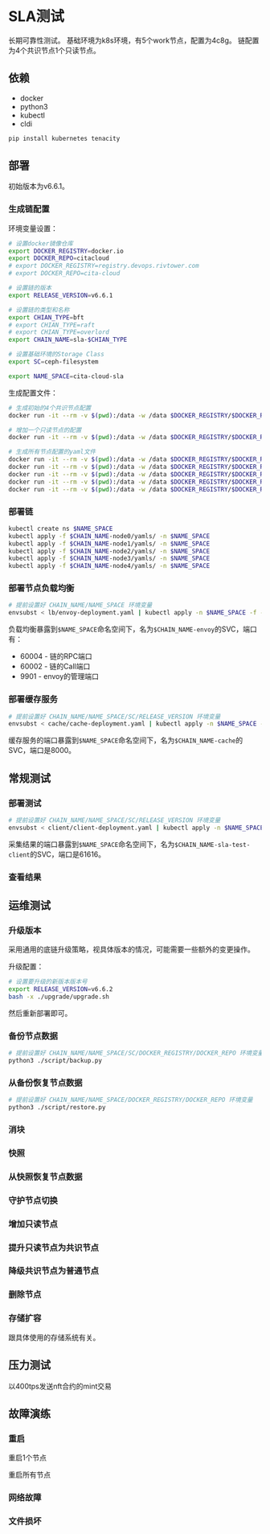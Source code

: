# SLA测试

长期可靠性测试。
基础环境为k8s环境，有5个work节点，配置为4c8g。
链配置为4个共识节点1个只读节点。

## 依赖

* docker
* python3
* kubectl
* cldi

```bash
pip install kubernetes tenacity
```

## 部署

初始版本为v6.6.1。

### 生成链配置

环境变量设置：

```bash
# 设置docker镜像仓库
export DOCKER_REGISTRY=docker.io
export DOCKER_REPO=citacloud
# export DOCKER_REGISTRY=registry.devops.rivtower.com
# export DOCKER_REPO=cita-cloud

# 设置链的版本
export RELEASE_VERSION=v6.6.1

# 设置链的类型和名称
export CHIAN_TYPE=bft
# export CHIAN_TYPE=raft
# export CHIAN_TYPE=overlord
export CHAIN_NAME=sla-$CHIAN_TYPE

# 设置基础环境的Storage Class
export SC=ceph-filesystem

export NAME_SPACE=cita-cloud-sla
```

生成配置文件：

```bash
# 生成初始的4个共识节点配置
docker run -it --rm -v $(pwd):/data -w /data $DOCKER_REGISTRY/$DOCKER_REPO/cloud-config:$RELEASE_VERSION cloud-config create-k8s --chain-name $CHAIN_NAME --admin 0x9bab5858df4a9e84ff3958884a01a4fce5e07edb --nodelist localhost:40000:node0:k8s,localhost:40001:node1:k8s,localhost:40002:node2:k8s,localhost:40003:node3:k8s --controller_tag $RELEASE_VERSION --consensus_image consensus_$CHIAN_TYPE --consensus_tag $RELEASE_VERSION --crypto_tag $RELEASE_VERSION --network_tag $RELEASE_VERSION --storage_tag $RELEASE_VERSION --executor_tag $RELEASE_VERSION

# 增加一个只读节点的配置
docker run -it --rm -v $(pwd):/data -w /data $DOCKER_REGISTRY/$DOCKER_REPO/cloud-config:$RELEASE_VERSION cloud-config append-k8s --chain-name $CHAIN_NAME --node localhost:40004:node4:k8s

# 生成所有节点配置的yaml文件
docker run -it --rm -v $(pwd):/data -w /data $DOCKER_REGISTRY/$DOCKER_REPO/cloud-config:$RELEASE_VERSION cloud-config update-yaml --chain-name $CHAIN_NAME --storage-class $SC --docker-registry $DOCKER_REGISTRY --docker-repo $DOCKER_REPO --requests-cpu 120m --limits-cpu 1 --requests-memory 240Mi --limits-memory 2Gi --domain node0
docker run -it --rm -v $(pwd):/data -w /data $DOCKER_REGISTRY/$DOCKER_REPO/cloud-config:$RELEASE_VERSION cloud-config update-yaml --chain-name $CHAIN_NAME --storage-class $SC --docker-registry $DOCKER_REGISTRY --docker-repo $DOCKER_REPO --requests-cpu 120m --limits-cpu 1 --requests-memory 240Mi --limits-memory 2Gi --domain node1
docker run -it --rm -v $(pwd):/data -w /data $DOCKER_REGISTRY/$DOCKER_REPO/cloud-config:$RELEASE_VERSION cloud-config update-yaml --chain-name $CHAIN_NAME --storage-class $SC --docker-registry $DOCKER_REGISTRY --docker-repo $DOCKER_REPO --requests-cpu 120m --limits-cpu 1 --requests-memory 240Mi --limits-memory 2Gi --domain node2
docker run -it --rm -v $(pwd):/data -w /data $DOCKER_REGISTRY/$DOCKER_REPO/cloud-config:$RELEASE_VERSION cloud-config update-yaml --chain-name $CHAIN_NAME --storage-class $SC --docker-registry $DOCKER_REGISTRY --docker-repo $DOCKER_REPO --requests-cpu 120m --limits-cpu 1 --requests-memory 240Mi --limits-memory 2Gi --domain node3
docker run -it --rm -v $(pwd):/data -w /data $DOCKER_REGISTRY/$DOCKER_REPO/cloud-config:$RELEASE_VERSION cloud-config update-yaml --chain-name $CHAIN_NAME --storage-class $SC --docker-registry $DOCKER_REGISTRY --docker-repo $DOCKER_REPO --requests-cpu 120m --limits-cpu 1 --requests-memory 240Mi --limits-memory 2Gi --domain node4
```

### 部署链

```bash
kubectl create ns $NAME_SPACE
kubectl apply -f $CHAIN_NAME-node0/yamls/ -n $NAME_SPACE
kubectl apply -f $CHAIN_NAME-node1/yamls/ -n $NAME_SPACE
kubectl apply -f $CHAIN_NAME-node2/yamls/ -n $NAME_SPACE
kubectl apply -f $CHAIN_NAME-node3/yamls/ -n $NAME_SPACE
kubectl apply -f $CHAIN_NAME-node4/yamls/ -n $NAME_SPACE
```

### 部署节点负载均衡

```bash
# 提前设置好 CHAIN_NAME/NAME_SPACE 环境变量
envsubst < lb/envoy-deployment.yaml | kubectl apply -n $NAME_SPACE -f -
```

负载均衡暴露到`$NAME_SPACE`命名空间下，名为`$CHAIN_NAME-envoy`的SVC，端口有：
* 60004 - 链的RPC端口
* 60002 - 链的Call端口
* 9901  - envoy的管理端口

### 部署缓存服务

```bash
# 提前设置好 CHAIN_NAME/NAME_SPACE/SC/RELEASE_VERSION 环境变量
envsubst < cache/cache-deployment.yaml | kubectl apply -n $NAME_SPACE -f -
```

缓存服务的端口暴露到`$NAME_SPACE`命名空间下，名为`$CHAIN_NAME-cache`的SVC，端口是8000。

## 常规测试

### 部署测试

```bash
# 提前设置好 CHAIN_NAME/NAME_SPACE/SC/RELEASE_VERSION 环境变量
envsubst < client/client-deployment.yaml | kubectl apply -n $NAME_SPACE -f -
```

采集结果的端口暴露到`$NAME_SPACE`命名空间下，名为`$CHAIN_NAME-sla-test-client`的SVC，端口是61616。

### 查看结果

## 运维测试

### 升级版本

采用通用的底链升级策略，视具体版本的情况，可能需要一些额外的变更操作。

升级配置：

```bash
# 设置要升级的新版本版本号
export RELEASE_VERSION=v6.6.2
bash -x ./upgrade/upgrade.sh
```

然后重新部署即可。

### 备份节点数据

```bash
# 提前设置好 CHAIN_NAME/NAME_SPACE/SC/DOCKER_REGISTRY/DOCKER_REPO 环境变量
python3 ./script/backup.py
```

### 从备份恢复节点数据

```bash
# 提前设置好 CHAIN_NAME/NAME_SPACE/DOCKER_REGISTRY/DOCKER_REPO 环境变量
python3 ./script/restore.py
```

### 消块

### 快照

### 从快照恢复节点数据

### 守护节点切换

### 增加只读节点

### 提升只读节点为共识节点

### 降级共识节点为普通节点

### 删除节点

### 存储扩容

跟具体使用的存储系统有关。

## 压力测试
以400tps发送nft合约的mint交易

## 故障演练

### 重启

重启1个节点

重启所有节点

### 网络故障

### 文件损坏

